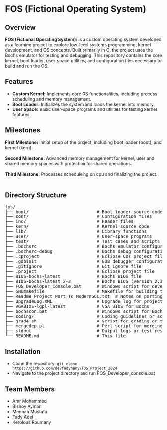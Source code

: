 # FOS (Fictional Operating System)
## Overview
<b>FOS (Fictional Operating System):</b> is a custom operating system developed as a learning project to explore low-level systems programming, kernel development, and OS concepts. Built primarily in C, the project uses the Bochs emulator for testing and debugging. This repository contains the core kernel, boot loader, user-space utilities, and configuration files necessary to build and run the OS.

## Features
<ul>
  <li><b>Custom Kernel:</b> Implements core OS functionalities, including process scheduling and memory management.</li>
  <li><b>Boot Loader:</b> Initializes the system and loads the kernel into memory.</li>
  <li><b>User Space:</b> Basic user-space programs and utilities for testing kernel features.</li>
</ul>

## Milestones
<b>First Milestone:</b> Initial setup of the project, including boot loader (boot), and kernel (kern).<br/><br/>
<b>Second Milestone:</b> Advanced memory management for kernel, user and shared memory spaces with protection for shared operations.<br/><br/>
<b>Third Milestone:</b> Processes scheduleing on cpu and finalizing the project.<br/><br/>

## Directory Structure
<pre>
fos/
├── boot/                          # Boot loader source code
├── conf/                          # Configuration files
├── inc/                           # Header files
├── kern/                          # Kernel source code
├── lib/                           # Library functions
├── user/                          # User-space programs
├── test/                          # Test cases and scripts
├── .bochsrc                       # Bochs emulator configuration
├── .bochsrc-debug                 # Bochs debug configuration
├── .cproject                      # Eclipse CDT project file
├── .gdbinit                       # GDB debugger configuration
├── .gitignore                     # Git ignore file
├── .project                       # Eclipse project file
├── BIOS-bochs-latest              # Bochs BIOS file
├── BIOS-bochs-latest_2-3          # Bochs BIOS (version 2.3)
├── FOS_Developer_Console.bat      # Windows script for developer console
├── GNUmakefile                    # Makefile for building the OS
├── Readme_Project_Port_To_ModernGCC.txt  # Notes on porting to modern GCC
├── UpgradeLog.XML                 # Upgrade log for project migrations
├── VGABIOS-lgpl-latest            # VGA BIOS for Bochs
├── bochscon.bat                   # Windows script for Bochs console
├── coding/                        # Coding guidelines or scripts
├── grade.sh                       # Script for grading or testing
├── mergedep.pl                    # Perl script for merging dependencies
├── stdout                         # Output logs or test results
└── README.md                      # This file
</pre>

## Installation
- Clone the repository: ```git clone https://github.com/devfadyhany/FOS_Project_2024```
- Navigate to the project directory and run FOS_Developer_console.bat


## Team Members
- Amr Mohammed
- Bishoy Ayman
- Mennah Mustafa
- Fady Adel
- Kerolous Roumany
